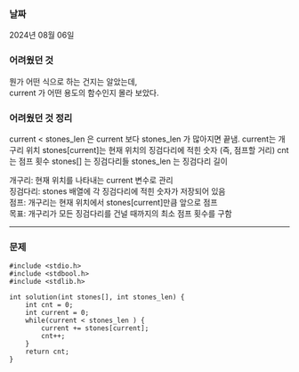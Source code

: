 

<h3>날짜</h3>
2024년 08월 06일  

<h3>어려웠던 것</h3>

뭔가 어떤 식으로 하는 건지는 알았는데,  
current 가 어떤 용도의 함수인지 몰라 보았다.  

<h3>어려웠던 것 정리</h3> 
current < stones_len 은 
current 보다 stones_len 가 많아지면 끝냄.  
current는 개구리 위치  
stones[current]는 현재 위치의 징검다리에 적힌 숫자 (즉, 점프할 거리)  
cnt는 점프 횟수  
stones[] 는 징검다리들  
stones_len 는 징검다리 길이  
  
개구리: 현재 위치를 나타내는 current 변수로 관리  
징검다리: stones 배열에 각 징검다리에 적힌 숫자가 저장되어 있음  
점프: 개구리는 현재 위치에서 stones[current]만큼 앞으로 점프  
목표: 개구리가 모든 징검다리를 건널 때까지의 최소 점프 횟수를 구함  

***

<h3>문제</h3>

```  
#include <stdio.h>
#include <stdbool.h>
#include <stdlib.h>

int solution(int stones[], int stones_len) {
    int cnt = 0;
    int current = 0;
    while(current < stones_len ) { 
        current += stones[current];
        cnt++;
    }
    return cnt;
} 

```
